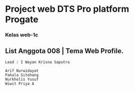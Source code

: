 # Project web DTS Pro platform Progate

### Kelas web-1c

## List Anggota 008 | Tema Web Profile.

```
Lead : I Wayan Krisna Saputra

Arif Nurwidayat
Pahala Sitohang
Nurkholis Yusuf
Wiwit Priya A
```

